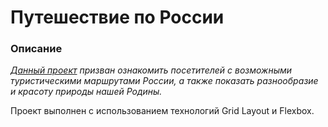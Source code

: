 # Путешествие по России

### Описание 
 

*[Данный проект](https://ugoslave.github.io/russian-travel/) призван ознакомить посетителей с возможными 
туристическими маршрутами России, а также показать разнообразие и красоту природы нашей Родины.* 
 
Проект выполнен с использованием технологий Grid Layout и Flexbox.

